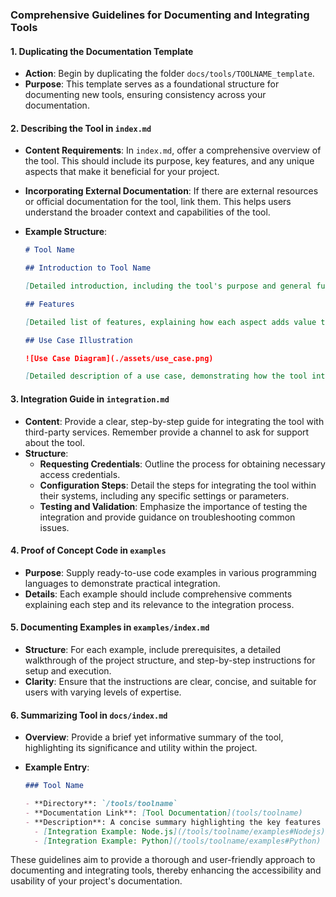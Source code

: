 ### Comprehensive Guidelines for Documenting and Integrating Tools

#### 1. Duplicating the Documentation Template

- **Action**: Begin by duplicating the folder `docs/tools/TOOLNAME_template`.
- **Purpose**: This template serves as a foundational structure for documenting new tools, ensuring consistency across your documentation.

#### 2. Describing the Tool in `index.md`

- **Content Requirements**: In `index.md`, offer a comprehensive overview of the tool. This should include its purpose, key features, and any unique aspects that make it beneficial for your project.
- **Incorporating External Documentation**: If there are external resources or official documentation for the tool, link them. This helps users understand the broader context and capabilities of the tool.
- **Example Structure**:

  ```markdown
  # Tool Name

  ## Introduction to Tool Name

  [Detailed introduction, including the tool's purpose and general functionality.]

  ## Features

  [Detailed list of features, explaining how each aspect adds value to the project.]

  ## Use Case Illustration

  ![Use Case Diagram](./assets/use_case.png)

  [Detailed description of a use case, demonstrating how the tool integrates into workflows or solves specific problems.]
  ```

#### 3. Integration Guide in `integration.md`

- **Content**: Provide a clear, step-by-step guide for integrating the tool with third-party services. Remember provide a channel to ask for support about the tool.
- **Structure**:
  - **Requesting Credentials**: Outline the process for obtaining necessary access credentials.
  - **Configuration Steps**: Detail the steps for integrating the tool within their systems, including any specific settings or parameters.
  - **Testing and Validation**: Emphasize the importance of testing the integration and provide guidance on troubleshooting common issues.

#### 4. Proof of Concept Code in `examples`

- **Purpose**: Supply ready-to-use code examples in various programming languages to demonstrate practical integration.
- **Details**: Each example should include comprehensive comments explaining each step and its relevance to the integration process.

#### 5. Documenting Examples in `examples/index.md`

- **Structure**: For each example, include prerequisites, a detailed walkthrough of the project structure, and step-by-step instructions for setup and execution.
- **Clarity**: Ensure that the instructions are clear, concise, and suitable for users with varying levels of expertise.

#### 6. Summarizing Tool in `docs/index.md`

- **Overview**: Provide a brief yet informative summary of the tool, highlighting its significance and utility within the project.
- **Example Entry**:

  ```markdown
  ### Tool Name

  - **Directory**: `/tools/toolname`
  - **Documentation Link**: [Tool Documentation](tools/toolname)
  - **Description**: A concise summary highlighting the key features and benefits of the tool. Insight into how it integrates with and enhances the project.
    - [Integration Example: Node.js](/tools/toolname/examples#Nodejs)
    - [Integration Example: Python](/tools/toolname/examples#Python)
  ```

These guidelines aim to provide a thorough and user-friendly approach to documenting and integrating tools, thereby enhancing the accessibility and usability of your project's documentation.
